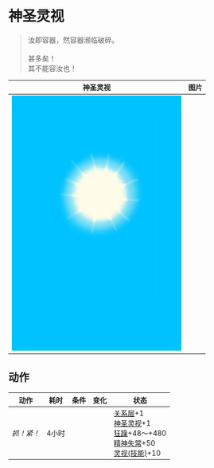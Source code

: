# 神圣灵视  
> 汝即容器，然容器濒临破碎。<br><br>甚多矣！<br>其不能容汝也！  
  
  神圣灵视  |   图片   
 ----  |  ----:   
   |  ![](Sprite/WeatherClear_Full.png)   
  
## 动作  
动作  |  耗时  |  条件  |  变化  |  状态  
----  |  ----  |  ----  |  ----  |  ----  
<i>抓！紧！</i><br>  |  4小时  |    |    |  [关系层](RelationalLayer.md)+1<br>[神圣灵视](GodInsight.md)+1<br>[狂躁](Mania.md)+48～+480<br>[精神失常](MindState.md)+50<br>[灵视(技能)](Skill_Insight.md)+10  

